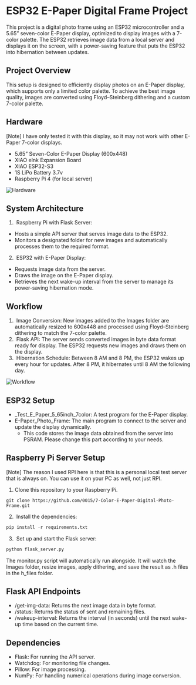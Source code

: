 # ESP32 E-Paper Digital Frame Project
This project is a digital photo frame using an ESP32 microcontroller and a 5.65” seven-color E-Paper display, optimized to display images with a 7-color palette. The ESP32 retrieves image data from a local server and displays it on the screen, with a power-saving feature that puts the ESP32 into hibernation between updates.

## Project Overview
This setup is designed to efficiently display photos on an E-Paper display, which supports only a limited color palette. To achieve the best image quality, images are converted using Floyd–Steinberg dithering and a custom 7-color palette.

## Hardware
[Note] I have only tested it with this display, so it may not work with other E-Paper 7-color displays.
* 5.65” Seven-Color E-Paper Display (600x448)
* XIAO eInk Expansion Board
* XIAO ESP32-S3
* 1S LiPo Battery 3.7v 
* Raspberry Pi 4 (for local server)

![Hardware](https://github.com/0015/7-Color-E-Paper-Digital-Photo-Frame/misc/Hardware.png)

## System Architecture
1.  Raspberry Pi with Flask Server:
* Hosts a simple API server that serves image data to the ESP32.
* Monitors a designated folder for new images and automatically processes them to the required format.
2.  ESP32 with E-Paper Display:
* Requests image data from the server.
* Draws the image on the E-Paper display.
* Retrieves the next wake-up interval from the server to manage its power-saving hibernation mode.

## Workflow
1.  Image Conversion: New images added to the Images folder are automatically resized to 600x448 and processed using Floyd–Steinberg dithering to match the 7-color palette.
2.  Flask API: The server sends converted images in byte data format ready for display. The ESP32 requests new images and draws them on the display.
3.  Hibernation Schedule: Between 8 AM and 8 PM, the ESP32 wakes up every hour for updates. After 8 PM, it hibernates until 8 AM the following day.

![Workflow](https://github.com/0015/7-Color-E-Paper-Digital-Photo-Frame/misc/Workflow.png)


## ESP32 Setup
* _Test_E_Paper_5_65inch_7color: A test program for the E-Paper display.
* E-Paper_Photo_Frame: The main program to connect to the server and update the display dynamically.
    * This code stores the image data obtained from the server into PSRAM. Please change this part according to your needs.

## Raspberry Pi Server Setup
[Note] The reason I used RPI here is that this is a personal local test server that is always on. You can use it on your PC as well, not just RPI.
1. Clone this repository to your Raspberry Pi.
```
git clone https://github.com/0015/7-Color-E-Paper-Digital-Photo-Frame.git
```
2.  Install the dependencies:
```python
pip install -r requirements.txt
```
3.  Set up and start the Flask server:
```python
python flask_server.py
```
The monitor.py script will automatically run alongside. It will watch the Images folder, resize images, apply dithering, and save the result as .h files in the h_files folder.

## Flask API Endpoints
* /get-img-data: Returns the next image data in byte format.
* /status: Returns the status of sent and remaining files.
* /wakeup-interval: Returns the interval (in seconds) until the next wake-up time based on the current time.

## Dependencies
* Flask: For running the API server.
* Watchdog: For monitoring file changes.
* Pillow: For image processing.
* NumPy: For handling numerical operations during image conversion.